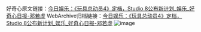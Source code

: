 好奇心原文链接：[今日娱乐：《玩具总动员4》定档，Studio 8公布新计划_娱乐_好奇心日报-邓若虚](https://www.qdaily.com/articles/3359.html)
WebArchive归档链接：[今日娱乐：《玩具总动员4》定档，Studio 8公布新计划_娱乐_好奇心日报-邓若虚](http://web.archive.org/web/20190623152041/https://www.qdaily.com/articles/3359.html)
![image](http://ww3.sinaimg.cn/large/007d5XDpgy1g3vcjiem4rj30u03f7b29)